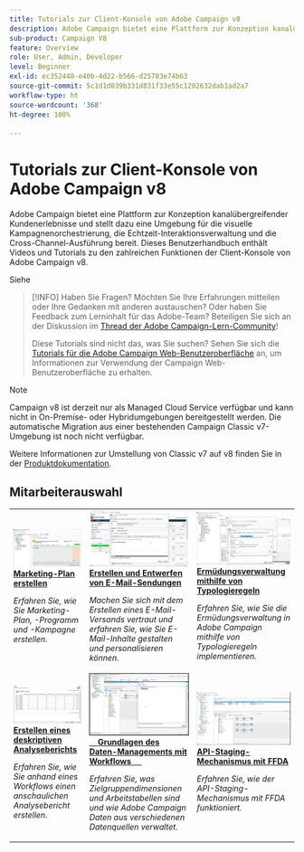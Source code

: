 ```yaml
---
title: Tutorials zur Client-Konsole von Adobe Campaign v8
description: Adobe Campaign bietet eine Plattform zur Konzeption kanalübergreifender Kundenerlebnisse und stellt dazu eine Umgebung für die visuelle Kampagnenorchestrierung, die Echtzeit-Interaktionsverwaltung und die Cross-Channel-Ausführung bereit. Dieses Benutzerhandbuch enthält Videos und Tutorials zu den zahlreichen Funktionen der Client-Konsole von Adobe Campaign v8.
sub-product: Campaign V8
feature: Overview
role: User, Admin, Developer
level: Beginner
exl-id: ec352448-e40b-4d22-b566-d25783e74b63
source-git-commit: 5c1d1d039b331d031f33e55c1202632dab1ad2a7
workflow-type: ht
source-wordcount: '368'
ht-degree: 100%

---
```


# Tutorials zur Client-Konsole von Adobe Campaign v8

Adobe Campaign bietet eine Plattform zur Konzeption kanalübergreifender Kundenerlebnisse und stellt dazu eine Umgebung für die visuelle Kampagnenorchestrierung, die Echtzeit-Interaktionsverwaltung und die Cross-Channel-Ausführung bereit. Dieses Benutzerhandbuch enthält Videos und Tutorials zu den zahlreichen Funktionen der Client-Konsole von Adobe Campaign v8.

Siehe

>[!INFO]
> Haben Sie Fragen? Möchten Sie Ihre Erfahrungen mitteilen oder Ihre Gedanken mit anderen austauschen? Oder haben Sie Feedback zum Lerninhalt für das Adobe-Team? Beteiligen Sie sich an der Diskussion im [Thread der Adobe Campaign-Lern-Community](https://experienceleaguecommunities.adobe.com:443/t5/adobe-campaign-classic/join-the-discussion-on-adobe-campaign-learning/td-p/419096)!
> 
> Diese Tutorials sind nicht das, was Sie suchen?
> Sehen Sie sich die [Tutorials für die Adobe Campaign Web-Benutzeroberfläche](https://experienceleague.adobe.com/docs/campaign-web-learn/tutorials/overview.html?lang=de) an, um Informationen zur Verwendung der Campaign Web-Benutzeroberfläche zu erhalten.

>[!NOTE]
> Campaign v8 ist derzeit nur als Managed Cloud Service verfügbar und kann nicht in On-Premise- oder Hybridumgebungen bereitgestellt werden. Die automatische Migration aus einer bestehenden Campaign Classic v7-Umgebung ist noch nicht verfügbar.
>
>Weitere Informationen zur Umstellung von Classic v7 auf v8 finden Sie in der [Produktdokumentation](https://experienceleague.adobe.com/docs/campaign/campaign-v8/new/v7-to-v8.html?lang=de).


<div id="recs-overview-body-1"></div>
<div id="recs-overview-body-2"></div>
<div id="recs-overview-body-3"></div>
<div id="recs-overview-body-4"></div>
<div id="recs-overview-body-5"></div>
<div id="recs-overview-body-6"></div>

<div id="staff-picks-section">

## Mitarbeiterauswahl

<table>
<tr>
  <td>
    <a href="/help/get-started/create-a-marketing-plan-programs-and-campaigns.md">
      <img alt="Marketing-Plan, -Programm und -Kampagnen erstellen (Video)" src="./assets/333810.jpg"/>
    </a>
    <div>
      <a href="/help/get-started/create-a-marketing-plan-programs-and-campaigns.md">
    <strong>Marketing-Plan erstellen</strong>
    </a>
    </div>
    <p>
    <em>Erfahren Sie, wie Sie Marketing-Plan, -Programm und -Kampagne erstellen.</em>
    <p>
  </td>
   <td>
    <a href="./content-creation/create-and-design-email-deliveries.md">
      <img alt="Erstellen und Entwerfen von E-Mail-Sendungen (Video)" src="./assets/333476.jpg" />
    </a>
    <div>
      <a href="./content-creation/create-and-design-email-deliveries.md">
    <strong>Erstellen und Entwerfen von E-Mail-Sendungen</strong>
    </a>
    </div>
    <p>
    <em>Machen Sie sich mit dem Erstellen eines E-Mail-Versands vertraut und erfahren Sie, wie Sie E-Mail-Inhalte gestalten und personalisieren können.
</em>
    <p>
  </td>
  <td>
    <a href="./send-messages/fatigue-management/typology-rules-for-fatigue-management.md">
      <img alt="Ermüdungsverwaltung mithilfe von Typologieregeln (Video)" src="./assets/333787.jpg" />
    </a>
    <div>
      <a href="./send-messages/fatigue-management/typology-rules-for-fatigue-management.md">
    <strong>Ermüdungsverwaltung mithilfe von Typologieregeln</strong>
    </a>
    </div>
    <p>
    <em>Erfahren Sie, wie Sie die Ermüdungsverwaltung in Adobe Campaign mithilfe von Typologieregeln implementieren. </em>
    <p>
  </td>
</tr>
<tr>
</td>
  <td>
    <a href="./reporting/generate-a-descriptive-analysis-report.md">
      <img alt="Erstellen eines deskriptiven Analyseberichts" src="./assets/333994.jpg" />
    </a>
    <div>
      <a href="./reporting/generate-a-descriptive-analysis-report.md">
    <strong>Erstellen eines deskriptiven Analyseberichts</strong>
    </a>
    </div>
    <p>
    <em>Erfahren Sie, wie Sie anhand eines Workflows einen anschaulichen Analysebericht erstellen.</em>
    <p>
  </td>
  <td>
   <a href="./data-management/data-management-fundamentals.md">
      <img alt="Grundlagen des Daten-Managements mit Workflows" src="./assets/339992.jpg" />
    </a>
     <div>
      <a href="./data-management/data-management-fundamentals.md">
    <strong>Grundlagen des Daten-Managements mit Workflows</strong>
    </a>
    </div>
    <p>
    <em>Erfahren Sie, was Zielgruppendimensionen und Arbeitstabellen sind und wie Adobe Campaign Daten aus verschiedenen Datenquellen verwaltet.</em>
    <p>
  </td>
  <td>
   <a href="./data-management/api-staging-mechanism.md">
      <img alt="API-Staging-Mechanismus mit FFDA" src="./assets/339276.jpg" />
    </a>
     <div>
      <a href="./data-management/api-staging-mechanism.md">
    <strong>API-Staging-Mechanismus mit FFDA</strong>
    </a>
    </div>
    <p>
    <em>Erfahren Sie, wie der API-Staging-Mechanismus mit FFDA funktioniert.</em>
    <p>
  </td>
</tr>
</table>

</div>

